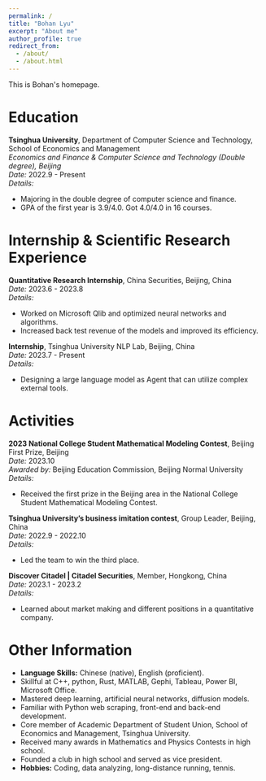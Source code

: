 ```yaml
---
permalink: /
title: "Bohan Lyu"
excerpt: "About me"
author_profile: true
redirect_from: 
  - /about/
  - /about.html
---
```


This is Bohan's homepage.

# Education

**Tsinghua University**, Department of Computer Science and Technology, School of Economics and Management  
_Economics and Finance & Computer Science and Technology (Double degree), Beijing_  
*Date:* 2022.9 - Present  
*Details:*  
- Majoring in the double degree of computer science and finance.
- GPA of the first year is 3.9/4.0. Got 4.0/4.0 in 16 courses.

# Internship & Scientific Research Experience

**Quantitative Research Internship**, China Securities, Beijing, China  
*Date:* 2023.6 - 2023.8  
*Details:*  
- Worked on Microsoft Qlib and optimized neural networks and algorithms.
- Increased back test revenue of the models and improved its efficiency.

**Internship**, Tsinghua University NLP Lab, Beijing, China  
*Date:* 2023.7 - Present  
*Details:*  
- Designing a large language model as Agent that can utilize complex external tools.

# Activities

**2023 National College Student Mathematical Modeling Contest**, Beijing First Prize, Beijing  
*Date:* 2023.10  
*Awarded by:* Beijing Education Commission, Beijing Normal University  
*Details:*  
- Received the first prize in the Beijing area in the National College Student Mathematical Modeling Contest.

**Tsinghua University’s business imitation contest**, Group Leader, Beijing, China  
*Date:* 2022.9 - 2022.10  
*Details:*  
- Led the team to win the third place.

**Discover Citadel | Citadel Securities**, Member, Hongkong, China  
*Date:* 2023.1 - 2023.2  
*Details:*  
- Learned about market making and different positions in a quantitative company.

# Other Information

- **Language Skills:** Chinese (native), English (proficient).
- Skillful at C++, python, Rust, MATLAB, Gephi, Tableau, Power BI, Microsoft Office.
- Mastered deep learning, artificial neural networks, diffusion models.
- Familiar with Python web scraping, front-end and back-end development.
- Core member of Academic Department of Student Union, School of Economics and Management, Tsinghua University.
- Received many awards in Mathematics and Physics Contests in high school.
- Founded a club in high school and served as vice president.
- **Hobbies:** Coding, data analyzing, long-distance running, tennis.
